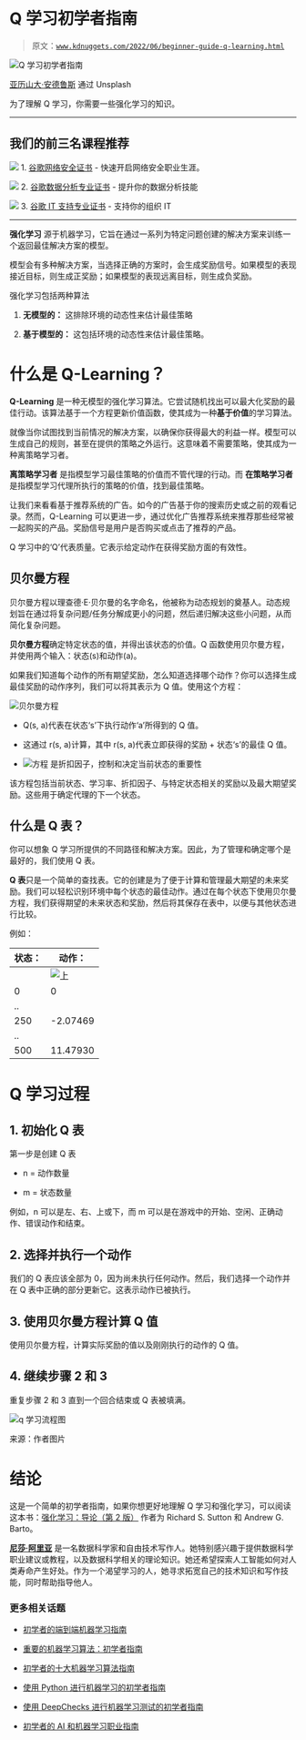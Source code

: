 # Q 学习初学者指南

> 原文：[`www.kdnuggets.com/2022/06/beginner-guide-q-learning.html`](https://www.kdnuggets.com/2022/06/beginner-guide-q-learning.html)

![Q 学习初学者指南](img/7fd8fd599940431a0cdca357f7474ae8.png)

[亚历山大·安德鲁斯](https://unsplash.com/@alex_andrews) 通过 Unsplash

为了理解 Q 学习，你需要一些强化学习的知识。

* * *

## 我们的前三名课程推荐

![](img/0244c01ba9267c002ef39d4907e0b8fb.png) 1\. [谷歌网络安全证书](https://www.kdnuggets.com/google-cybersecurity) - 快速开启网络安全职业生涯。

![](img/e225c49c3c91745821c8c0368bf04711.png) 2\. [谷歌数据分析专业证书](https://www.kdnuggets.com/google-data-analytics) - 提升你的数据分析技能

![](img/0244c01ba9267c002ef39d4907e0b8fb.png) 3\. [谷歌 IT 支持专业证书](https://www.kdnuggets.com/google-itsupport) - 支持你的组织 IT

* * *

**强化学习** 源于机器学习，它旨在通过一系列为特定问题创建的解决方案来训练一个返回最佳解决方案的模型。

模型会有多种解决方案，当选择正确的方案时，会生成奖励信号。如果模型的表现接近目标，则生成正奖励；如果模型的表现远离目标，则生成负奖励。

强化学习包括两种算法

1.  **无模型的：** 这排除环境的动态性来估计最佳策略

1.  **基于模型的：** 这包括环境的动态性来估计最佳策略。

# 什么是 Q-Learning？

**Q-Learning** 是一种无模型的强化学习算法。它尝试随机找出可以最大化奖励的最佳行动。该算法基于一个方程更新价值函数，使其成为一种**基于价值**的学习算法。

就像当你试图找到当前情况的解决方案，以确保你获得最大的利益一样。模型可以生成自己的规则，甚至在提供的策略之外运行。这意味着不需要策略，使其成为一种离策略学习者。

**离策略学习者** 是指模型学习最佳策略的价值而不管代理的行动。而 **在策略学习者** 是指模型学习代理所执行的策略的价值，找到最佳策略。

让我们来看看基于推荐系统的广告。如今的广告基于你的搜索历史或之前的观看记录。然而，Q-Learning 可以更进一步，通过优化广告推荐系统来推荐那些经常被一起购买的产品。奖励信号是用户是否购买或点击了推荐的产品。

Q 学习中的‘Q’代表质量。它表示给定动作在获得奖励方面的有效性。

## 贝尔曼方程

贝尔曼方程以理查德·E·贝尔曼的名字命名，他被称为动态规划的奠基人。动态规划旨在通过将复杂问题/任务分解成更小的问题，然后递归解决这些小问题，从而简化复杂问题。

**贝尔曼方程**确定特定状态的值，并得出该状态的价值。Q 函数使用贝尔曼方程，并使用两个输入：状态(s)和动作(a)。

如果我们知道每个动作的所有期望奖励，怎么知道选择哪个动作？你可以选择生成最佳奖励的动作序列，我们可以将其表示为 Q 值。使用这个方程：

![贝尔曼方程](img/290b2262c96c6d736f883046cbf52273.png)

+   Q(s, a)代表在状态‘s’下执行动作‘a’所得到的 Q 值。

+   这通过 r(s, a)计算，其中 r(s, a)代表立即获得的奖励 + 状态‘s’的最佳 Q 值。

+   ![方程](img/3ed6fc16fb7ad00b363f9819c310dc0b.png) 是折扣因子，控制和决定当前状态的重要性

该方程包括当前状态、学习率、折扣因子、与特定状态相关的奖励以及最大期望奖励。这些用于确定代理的下一个状态。

## 什么是 Q 表？

你可以想象 Q 学习所提供的不同路径和解决方案。因此，为了管理和确定哪个是最好的，我们使用 Q 表。

**Q 表**只是一个简单的查找表。它的创建是为了便于计算和管理最大期望的未来奖励。我们可以轻松识别环境中每个状态的最佳动作。通过在每个状态下使用贝尔曼方程，我们获得期望的未来状态和奖励，然后将其保存在表中，以便与其他状态进行比较。

例如：

| **状态：** | **动作：** |
| --- | --- |
|  | ![上](img/bcb34682015d5ea4cc26d99c09f29582.png) | ![下](img/debf225a26fbacce2c4ec53046250054.png) | ![右](img/0da7cb1170753229a83fadd201a3e542.png) | ![左](img/3b29475fcaa612f8eac811c79149eb41.png) |
| 0 | 0 | 1 | 0 | 0 |
| .. |  |  |  |  |
| 250 | -2.07469 | -2.34655 | -1.99878 | -2.03458 |
| .. |  |  |  |  |
| 500 | 11.47930 | 7.23467 | 13.47290 | 9.53478 |

# Q 学习过程

## 1\. 初始化 Q 表

第一步是创建 Q 表

+   n = 动作数量

+   m = 状态数量

例如，n 可以是左、右、上或下，而 m 可以是在游戏中的开始、空闲、正确动作、错误动作和结束。

## 2\. 选择并执行一个动作

我们的 Q 表应该全部为 0，因为尚未执行任何动作。然后，我们选择一个动作并在 Q 表中正确的部分更新它。这表示动作已被执行。

## 3\. 使用贝尔曼方程计算 Q 值

使用贝尔曼方程，计算实际奖励的值以及刚刚执行的动作的 Q 值。

## 4\. 继续步骤 2 和 3

重复步骤 2 和 3 直到一个回合结束或 Q 表被填满。

![q 学习流程图](img/4f3743ac9dded346f3b4b2cb7b6ec51d.png)

来源：作者图片

# 结论

这是一个简单的初学者指南，如果你想更好地理解 Q 学习和强化学习，可以阅读这本书：[强化学习：导论（第 2 版）](https://www.amazon.com/dp/0262039249/) 作者为 Richard S. Sutton 和 Andrew G. Barto。

**[尼莎·阿里亚](https://www.linkedin.com/in/nisha-arya-ahmed/)** 是一名数据科学家和自由技术写作人。她特别感兴趣于提供数据科学职业建议或教程，以及数据科学相关的理论知识。她还希望探索人工智能如何对人类寿命产生好处。作为一个渴望学习的人，她寻求拓宽自己的技术知识和写作技能，同时帮助指导他人。

### 更多相关话题

+   [初学者的端到端机器学习指南](https://www.kdnuggets.com/2021/12/beginner-guide-end-end-machine-learning.html)

+   [重要的机器学习算法：初学者指南](https://www.kdnuggets.com/2021/05/essential-machine-learning-algorithms-beginners.html)

+   [初学者的十大机器学习算法指南](https://www.kdnuggets.com/a-beginner-guide-to-the-top-10-machine-learning-algorithms)

+   [使用 Python 进行机器学习的初学者指南](https://www.kdnuggets.com/beginners-guide-to-machine-learning-with-python)

+   [使用 DeepChecks 进行机器学习测试的初学者指南](https://www.kdnuggets.com/beginners-guide-to-machine-learning-testing-with-deepchecks)

+   [初学者的 AI 和机器学习职业指南](https://www.kdnuggets.com/beginners-guide-to-careers-in-ai-and-machine-learning)

